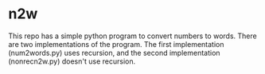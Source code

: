 # n2w
This repo has a simple python program to convert numbers to words.
There are two implementations of the program. The first implementation (num2words.py)
uses recursion, and the second implementation (nonrecn2w.py) doesn't use recursion.

